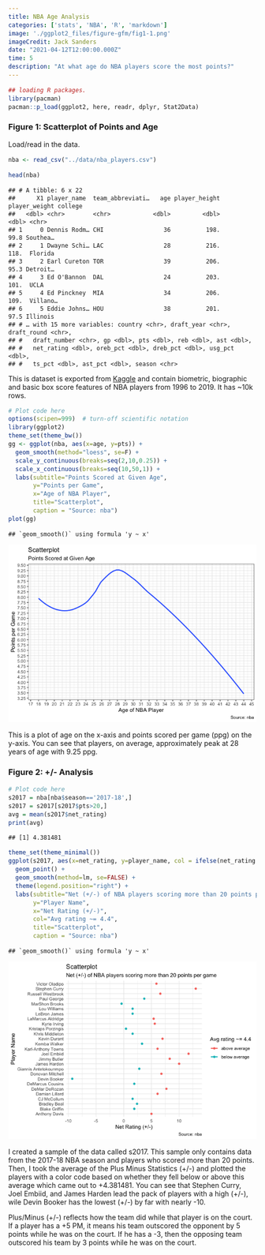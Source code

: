 ```yaml
---
title: NBA Age Analysis
categories: ['stats', 'NBA', 'R', 'markdown']
image: './ggplot2_files/figure-gfm/fig1-1.png'
imageCredit: Jack Sanders
date: "2021-04-12T12:00:00.000Z"
time: 5
description: "At what age do NBA players score the most points?"
---
```




``` r
## loading R packages.
library(pacman)
pacman::p_load(ggplot2, here, readr, dplyr, Stat2Data)
```

### Figure 1: Scatterplot of Points and Age

Load/read in the data.

``` r
nba <- read_csv("../data/nba_players.csv")
```
``` r
head(nba)
```

    ## # A tibble: 6 x 22
    ##      X1 player_name  team_abbreviati…   age player_height player_weight college 
    ##   <dbl> <chr>        <chr>            <dbl>         <dbl>         <dbl> <chr>   
    ## 1     0 Dennis Rodm… CHI                 36          198.          99.8 Southea…
    ## 2     1 Dwayne Schi… LAC                 28          216.         118.  Florida 
    ## 3     2 Earl Cureton TOR                 39          206.          95.3 Detroit…
    ## 4     3 Ed O'Bannon  DAL                 24          203.         101.  UCLA    
    ## 5     4 Ed Pinckney  MIA                 34          206.         109.  Villano…
    ## 6     5 Eddie Johns… HOU                 38          201.          97.5 Illinois
    ## # … with 15 more variables: country <chr>, draft_year <chr>, draft_round <chr>,
    ## #   draft_number <chr>, gp <dbl>, pts <dbl>, reb <dbl>, ast <dbl>,
    ## #   net_rating <dbl>, oreb_pct <dbl>, dreb_pct <dbl>, usg_pct <dbl>,
    ## #   ts_pct <dbl>, ast_pct <dbl>, season <chr>

This is dataset is exported from
[Kaggle](https://www.kaggle.com/justinas/nba-players-data) and contain
biometric, biographic and basic box score features of NBA players from
1996 to 2019. It has \~10k rows.

``` r
# Plot code here
options(scipen=999)  # turn-off scientific notation
library(ggplot2)
theme_set(theme_bw())
gg <- ggplot(nba, aes(x=age, y=pts)) + 
  geom_smooth(method="loess", se=F) + 
  scale_y_continuous(breaks=seq(2,10,0.25)) + 
  scale_x_continuous(breaks=seq(10,50,1)) + 
  labs(subtitle="Points Scored at Given Age", 
       y="Points per Game", 
       x="Age of NBA Player", 
       title="Scatterplot", 
       caption = "Source: nba")
plot(gg)
```

    ## `geom_smooth()` using formula 'y ~ x'

![](ggplot2_files/figure-gfm/fig1-1.png)<!-- -->

This is a plot of age on the x-axis and points scored per game (ppg) on
the y-axis. You can see that players, on average, approximately peak at
28 years of age with 9.25 ppg.

### Figure 2: +/- Analysis

``` r
# Plot code here
s2017 = nba[nba$season=='2017-18',]
s2017 = s2017[s2017$pts>20,]
avg = mean(s2017$net_rating)
print(avg)
```

    ## [1] 4.381481

``` r
theme_set(theme_minimal())
ggplot(s2017, aes(x=net_rating, y=player_name, col = ifelse(net_rating > avg,'above average','below average'))) +
  geom_point() + 
  geom_smooth(method=lm, se=FALSE) +
  theme(legend.position="right") + 
  labs(subtitle="Net (+/-) of NBA players scoring more than 20 points per game", 
       y="Player Name", 
       x="Net Rating (+/-)",
       col="Avg rating ~= 4.4",
       title="Scatterplot", 
       caption = "Source: nba")
```

    ## `geom_smooth()` using formula 'y ~ x'


![](ggplot2_files/figure-gfm/fig2-1.png)<!-- -->

I created a sample of the data called s2017. This sample only contains
data from the 2017-18 NBA season and players who scored more than 20
points. Then, I took the average of the Plus Minus Statistics (+/-) and
plotted the players with a color code based on whether they fell below
or above this average which came out to +4.381481. You can see that
Stephen Curry, Joel Embiid, and James Harden lead the pack of players
with a high (+/-), wile Devin Booker has the lowest (+/-) by far with
nearly -10.

Plus/Minus (+/-) reflects how the team did while that player is on the
court. If a player has a +5 PM, it means his team outscored the opponent
by 5 points while he was on the court. If he has a -3, then the opposing
team outscored his team by 3 points while he was on the court.
